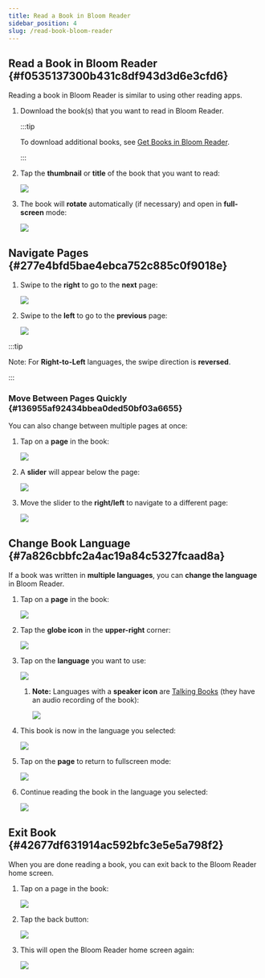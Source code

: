 ```yaml
---
title: Read a Book in Bloom Reader
sidebar_position: 4
slug: /read-book-bloom-reader
---
```




## Read a Book in Bloom Reader {#f0535137300b431c8df943d3d6e3cfd6}


Reading a book in Bloom Reader is similar to using other reading apps.

1. Download the book(s) that you want to read in Bloom Reader.

	:::tip
	
	To download additional books, see [Get Books in Bloom Reader](/get-books-bloom-reader).
	
	:::
	
	

2. Tap the **thumbnail** or **title** of the book that you want to read:

	![](./read-book-bloom-reader.5d076207-ffb1-4b1f-9e03-b94bcd65afa7.png)

3. The book will **rotate** automatically (if necessary) and open in **full-screen** mode:

	![](./read-book-bloom-reader.4464a2e2-b30f-4437-b046-5767a16ed5cb.png)


## Navigate Pages {#277e4bfd5bae4ebca752c885c0f9018e}

1. Swipe to the **right** to go to the **next** page:

	![](./read-book-bloom-reader.649c092f-6927-42dc-aec6-2bc7d23f1d4d.png)

2. Swipe to the **left** to go to the **previous** page:

	![](./read-book-bloom-reader.be3f2782-1f8c-480f-9479-d43eda702063.png)


:::tip

Note: For **Right-to-Left** languages, the swipe direction is **reversed**.

:::




### Move Between Pages Quickly {#136955af92434bbea0ded50bf03a6655}


You can also change between multiple pages at once:

1. Tap on a **page** in the book:

	![](./read-book-bloom-reader.d50960c1-4f5a-4053-ba2a-4bc7384b675d.jpg)

2. A **slider** will appear below the page:

	![](./read-book-bloom-reader.e4848c3e-287b-44d4-bd60-b007be3a81f2.png)

3. Move the slider to the **right/left** to navigate to a different page:

	![](./read-book-bloom-reader.a9ab654c-3903-4c3e-9905-5c5a357d522d.png)


## Change Book Language {#7a826cbbfc2a4ac19a84c5327fcaad8a}


If a book was written in **multiple languages**, you can **change the language** in Bloom Reader.

1. Tap on a **page** in the book:

	![](./read-book-bloom-reader.1e343316-f283-4d75-909b-0f6bbb3ce316.png)

2. Tap the **globe icon** in the **upper-right** corner:

	![](./read-book-bloom-reader.943be3d3-8e5a-4b79-a52b-abd7185abf88.png)

3. Tap on the **language** you want to use:

	![](./read-book-bloom-reader.612f0b2e-939b-48a7-8513-583400139f73.png)

	1. **Note:** Languages with a **speaker icon** are [Talking Books](/talking-books) (they have an audio recording of the book):

		![](./read-book-bloom-reader.8f61eed4-71cf-4046-b5f3-240011741d0f.png)

4. This book is now in the language you selected:

	![](./read-book-bloom-reader.04c22da3-da05-45ac-bd9f-1e2c2e113190.jpg)

5. Tap on the **page** to return to fullscreen mode:

	![](./read-book-bloom-reader.a371579a-7948-4546-aa18-74ff48b0ddd3.png)

6. Continue reading the book in the language you selected:

	![](./read-book-bloom-reader.8a63a47b-0f18-4a48-ad8f-50d23545e69c.png)


## Exit Book {#42677df631914ac592bfc3e5e5a798f2}


When you are done reading a book, you can exit back to the Bloom Reader home screen.

1. Tap on a page in the book:

	![](./read-book-bloom-reader.9b97db3a-34c5-496f-9e76-ffe9121f9e2f.jpg)

2. Tap the back button:

	![](./read-book-bloom-reader.a89aa5fa-dccf-440d-8dd3-b72f0d24cf20.png)

3. This will open the Bloom Reader home screen again:

	![](./read-book-bloom-reader.468f7af1-a121-4c43-b695-15ff4cc7aec2.png)

